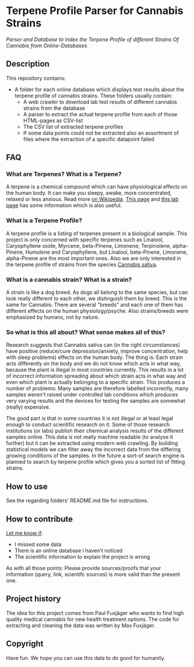 # Terpene Profile Parser for Cannabis Strains
_Parser and Database to index the Terpene Profile of different Strains Of Cannabis from Online-Databases_

## Description
This repository contains:
* A folder for each online database which displays test results about the terpene profile of cannabis strains. These folders usually contain:
  * A web crawler to download lab test results of different cannabis strains from the database
  * A parser to extract the actual terpene profile from each of those HTML-pages as CSV-list
  * The CSV list of extracted terpene profiles
  * If some data points could not be extracted also an assortment of files where the extraction of a specific datapoint failed

## FAQ
### What are Terpenes? What is a Terpene?
A terpene is a chemical compound which can have physiological effects on the human body. It can make you sleepy, awake, more concentrated, relaxed or less anxious. Read more [on Wikipedia](https://en.wikipedia.org/wiki/Terpene). [This page](https://tandcsurf.github.io/terpeneuses/) and [this lab page](https://psilabs.org/services/) has some information which is also useful.
### What is a Terpene Profile?
A terpene profile is a listing of terpenes present in a biological sample.
This project is only concerned with specific terpenes such as Linalool, Caryophyllene oxide, Myrcene, beta-Pinene, Limonene, Terpinolene, alpha-Pinene, Humulene and Caryophyllene, but Linalool, beta-Pinene, Limonene, alpha-Pinene are the most important ones.
Also we are only interested in the terpene profile of strains from the species [Cannabis sativa](https://en.wikipedia.org/wiki/Cannabis_sativa).
### What is a cannabis strain? What is a strain?
A strain is like a dog breed. As dogs all belong to the same species, but can look really different to each other, we distinguish them by breed. This is the same for Cannabis: There are several "breeds" and each one of them has different effects on the human physiology/psyche. Also strains/breeds were emphasized by humans, not by nature.
### So what is this all about? What sense makes all of this?
Research suggests that Cannabis sativa can (in the right circumstances) have positive (reduce/cure depression/anxiety, improve concentration, help with sleep problems) effects on the human body.
The thing is: Each strain acts differently on the body and we do not know which acts in what way, because the plant is illegal in most countries currently.
This results in a lot of incorrect information spreading about which strain acts in what way and even which plant is actually belonging to a specific strain. This produces a number of problems:
Many samples are therefore labelled incorrectly,
many samples weren't raised under controlled lab conditions which produces very varying results
and the devices for testing the samples are somewhat (really) expensive.

The good part is that in some countries it is not illegal or at least legal enough to conduct scientific research on it.
Some of those research institutions (or labs) publish their chemical analysis results of the different samples online.
This data is not really machine readable (to analyse it further) but it can be extracted using modern web crawling.
By building statistical models we can filter away the incorrect data from the differing growing conditions of the samples.
In the future a sort-of search engine is planned to search by terpene profile which gives you a sorted list of fitting strains.

## How to use
See the regarding folders' README.md file for instructions.

## How to contribute
[Let me know if](https://github.com/MaxValue/Terpene-Profile-Parser-for-Cannabis-Strains/issues/new):
* I missed some data
* There is an online database i haven't noticed
* The scientific information to explain the project is wrong

As with all those points: Please provide sources/proofs that your information (query, link, scientifc sources) is more valid than the present one.

## Project history
The idea for this project comes from Paul Fuxjäger who wants to find high quality medical cannabis for new health treatment options. The code for extracting and cleaning the data was written by Max Fuxjäger.

## Copyright
Have fun. We hope you can use this data to do good for humanity.
